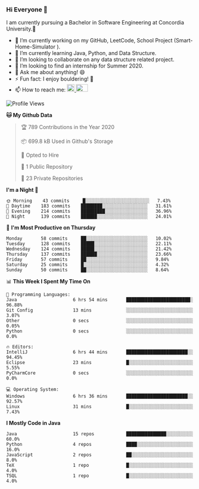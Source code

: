 ### Hi Everyone 👋
I am currently pursuing a Bachelor in Software Engineering at Concordia University.🏫

- 🔭 I’m currently working on my GitHub, LeetCode, School Project (Smart-Home-Simulator ).
- 🌱 I’m currently learning Java, Python, and Data Structure.
- 👯 I’m looking to collaborate on any data structure related project.
- 🤔 I’m looking to find an internship for Summer 2020.
- 💬 Ask me about anything! 😄
- ⚡ Fun fact: I enjoy bouldering! 🧗‍
- 📫 How to reach me: <a href="https://www.linkedin.com/in/siu-tong-ye/" target="_blank"> <img width="20px" width="32" src="https://cdn.jsdelivr.net/npm/simple-icons@v3/icons/linkedin.svg" /> </a> <a href="mailto:SiuTongYe@gmail.com" target="_blank"> <img height="20" width="32" src="https://cdn.jsdelivr.net/npm/simple-icons@v3/icons/gmail.svg" /> </a>

<!--START_SECTION:waka-->
![Profile Views](http://img.shields.io/badge/Profile%20Views-12-blue)

**🐱 My Github Data** 

> 🏆 789 Contributions in the Year 2020
 > 
> 📦 699.8 kB Used in Github's Storage 
 > 
> 💼 Opted to Hire
 > 
> 📜 1 Public Repository 
 > 
> 🔑 23 Private Repositories 

**I'm a Night 🦉** 

```text
🌞 Morning    43 commits     █░░░░░░░░░░░░░░░░░░░░░░░░   7.43% 
🌆 Daytime    183 commits    ████████░░░░░░░░░░░░░░░░░   31.61% 
🌃 Evening    214 commits    █████████░░░░░░░░░░░░░░░░   36.96% 
🌙 Night      139 commits    ██████░░░░░░░░░░░░░░░░░░░   24.01%

```
📅 **I'm Most Productive on Thursday** 

```text
Monday       58 commits     ██░░░░░░░░░░░░░░░░░░░░░░░   10.02% 
Tuesday      128 commits    █████░░░░░░░░░░░░░░░░░░░░   22.11% 
Wednesday    124 commits    █████░░░░░░░░░░░░░░░░░░░░   21.42% 
Thursday     137 commits    ██████░░░░░░░░░░░░░░░░░░░   23.66% 
Friday       57 commits     ██░░░░░░░░░░░░░░░░░░░░░░░   9.84% 
Saturday     25 commits     █░░░░░░░░░░░░░░░░░░░░░░░░   4.32% 
Sunday       50 commits     ██░░░░░░░░░░░░░░░░░░░░░░░   8.64%

```


📊 **This Week I Spent My Time On** 

```text
💬 Programming Languages: 
Java                     6 hrs 54 mins       ████████████████████████░   96.88% 
Git Config               13 mins             ░░░░░░░░░░░░░░░░░░░░░░░░░   3.07% 
Other                    0 secs              ░░░░░░░░░░░░░░░░░░░░░░░░░   0.05% 
Python                   0 secs              ░░░░░░░░░░░░░░░░░░░░░░░░░   0.0%

🔥 Editors: 
IntelliJ                 6 hrs 44 mins       ███████████████████████░░   94.45% 
Eclipse                  23 mins             █░░░░░░░░░░░░░░░░░░░░░░░░   5.55% 
PyCharmCore              0 secs              ░░░░░░░░░░░░░░░░░░░░░░░░░   0.0%

💻 Operating System: 
Windows                  6 hrs 36 mins       ███████████████████████░░   92.57% 
Linux                    31 mins             █░░░░░░░░░░░░░░░░░░░░░░░░   7.43%

```

**I Mostly Code in Java** 

```text
Java                     15 repos            ███████████████░░░░░░░░░░   60.0% 
Python                   4 repos             ████░░░░░░░░░░░░░░░░░░░░░   16.0% 
JavaScript               2 repos             ██░░░░░░░░░░░░░░░░░░░░░░░   8.0% 
TeX                      1 repo              █░░░░░░░░░░░░░░░░░░░░░░░░   4.0% 
TSQL                     1 repo              █░░░░░░░░░░░░░░░░░░░░░░░░   4.0%

```



<!--END_SECTION:waka-->
